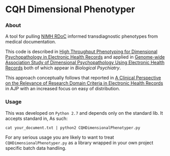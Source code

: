 # CQH Dimensional Phenotyper

### About

A tool for pulling [NIMH RDoC](https://www.nimh.nih.gov/research-priorities/rdoc/index.shtml) informed transdiagnostic phenotypes from medical documentation.

This code is described in [High Throughput Phenotyping for Dimensional Psychopathology in Electronic Health Records](https://doi.org/10.1016/j.biopsych.2018.01.011) and applied in [Genome-wide Association Study of Dimensional Psychopathology Using Electronic Health Records](https://doi.org/10.1016/j.biopsych.2017.12.004) both of which appear in *Biological Psychiatry*. 

This approach conceptually follows that reported in [A Clinical Perspective on the Relevance of Research Domain Criteria in Electronic Health Records](https://doi.org/10.1176/appi.ajp.2014.14091177) in AJP with an increased focus on easy of distribution.


### Usage

This was developed on `Python 2.7` and depends only on the standard lib. It accepts standard in, As such:

	cat your_document.txt | python2 CQHDimensionalPhenotyper.py
	
For any serious usage you are likely to want to treat `CQHDimensionalPhenotyper.py` as a library wrapped in your own project specific batch data handling.
